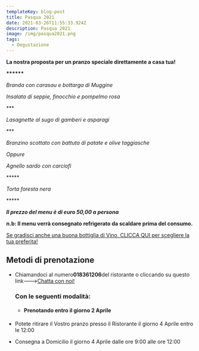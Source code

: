 ```yaml
---
templateKey: blog-post
title: Pasqua 2021
date: 2021-03-26T11:55:33.924Z
description: Pasqua 2021
image: /img/pasqua2021.png
tags:
  - Degustazione
---
```

<!--StartFragment-->

**La nostra proposta per un pranzo speciale direttamente a casa tua!**

**\*\*\*\*\*\***

*Branda con carasau e bottarga di Muggine*

*Insalata di seppie, finocchio e pompelmo rosa*

\*\**

*Lasagnette al sugo di gamberi e asparagi*

\*\**

*Branzino scottato con battuta di patate e olive taggiasche*

*Oppure*

*Agnello sardo con carciofi*

\*\*\*\**

*Torta foresta nera*

\*\*\*\**



***Il prezzo del menu è di euro 50,00 a persona***



**n.b: Il menu verrà consegnato refrigerato da scaldare prima del consumo.**

[Se gradisci anche una buona bottiglia di Vino, CLICCA QUI per scegliere la tua preferita!](https://laruotaimperia.com/news/2020-05-20-carta-dei-vini/)

[](https://laruotaimperia.com/news/2020-05-20-carta-dei-vini/)

## Metodi di prenotazione

* Chiamandoci al numero**018361206**del ristorante o cliccando su questo link--->[Chatta con noi!](https://wa.me/39018361206)

  ### Con le seguenti modalità:

  * #### Prenotando entro il giorno 2 Aprile
* Potete ritirare il Vostro pranzo presso il Ristorante il giorno 4 Aprile entro le 12:00
* Consegna a Domicilio il giorno 4 Aprile dalle ore 9:00 alle ore 12:00

<!--EndFragment-->